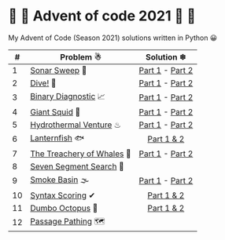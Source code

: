 # 🎄 🎅 Advent of code 2021 🎅 🎄
My Advent of Code (Season 2021) solutions written in Python 😀

|#|Problem ☃|Solution ❄|
|---|-------------|:-------------:|
|1|[Sonar Sweep](https://adventofcode.com/2021/day/1) 🧭|[Part 1](1/a.py) - [Part 2](1/b.py)|
|2|[Dive!](https://adventofcode.com/2021/day/2) 🌊|[Part 1](2/a.py) - [Part 2](2/b.py)|
|3|[Binary Diagnostic](https://adventofcode.com/2021/day/3) 📈|[Part 1](3/a.py) - [Part 2](3/b.py)|
|4|[Giant Squid](https://adventofcode.com/2021/day/4) 🐙|[Part 1](4/a.py) - [Part 2](4/b.py)|
|5|[Hydrothermal Venture](https://adventofcode.com/2021/day/5) ♨|[Part 1](5/a.py) - [Part 2](5/b.py)|
|6|[Lanternfish](https://adventofcode.com/2021/day/6) 🐟|[Part 1 & 2](6/a.py)|
|7|[The Treachery of Whales](https://adventofcode.com/2021/day/7) 🐳|[Part 1](7/7.py) - [Part 2](7/b.py)|
|8|[Seven Segment Search](https://adventofcode.com/2021/day/8) 📡||
|9|[Smoke Basin](https://adventofcode.com/2021/day/9) 🌫|[Part 1](9/a.py) - [Part 2](9/b.py)|
|10|[Syntax Scoring](https://adventofcode.com/2021/day/10) ✔|[Part 1 & 2](10/a.py)|
|11|[Dumbo Octopus](https://adventofcode.com/2021/day/11) 🦑|[Part 1 & 2](11/a.py)|
|12|[Passage Pathing](https://adventofcode.com/2021/day/12) 🗺||
